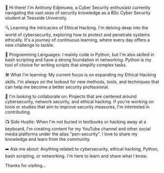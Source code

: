 👋 Hi there! I'm Anthony Edjenuwa, a Cyber Security enthusiast currently navigating the vast seas of security knowledge as a BSc Cyber Security student at Teesside University.

🔍 Learning the intricacies of Ethical Hacking. I'm delving deep into the world of cybersecurity, exploring how to protect and penetrate systems ethically. It's a journey of continuous learning, where every day offers a new challenge to tackle.

🐍 Programming Languages:
I mainly code in Python, but I'm also skilled in bash scripting and have a strong foundation in networking. Python is my tool of choice for writing scripts that simplify complex tasks.

🛠️ What I'm learning:
My current focus is on expanding my Ethical Hacking skills. I'm always on the lookout for new methods, tools, and techniques that can help me become a better security professional.

🤝 I'm looking to collaborate on:
Projects that are centered around cybersecurity, network security, and ethical hacking. If you're working on tools or studies that aim to improve security measures, I'm interested in contributing.

📺 Side Hustle:
When I'm not buried in textbooks or hacking away at a keyboard, I'm creating content for my YouTube channel and other social media platforms under the alias "pen-security". I love to share my knowledge and learn from the community.

➡️ Ask me about:
Anything related to cybersecurity, ethical hacking, Python, bash scripting, or networking. I'm here to learn and share what I know.

Thanks for visiting...
